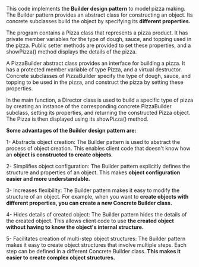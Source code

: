 This code implements the **Builder design pattern** to model pizza making. The Builder pattern provides an abstract class for constructing an object. Its concrete subclasses build the object by specifying its **different properties.**

The program contains a Pizza class that represents a pizza product. It has private member variables for the type of dough, sauce, and topping used in the pizza. Public setter methods are provided to set these properties, and a showPizza() method displays the details of the pizza.

A PizzaBuilder abstract class provides an interface for building a pizza. It has a protected member variable of type Pizza, and a virtual destructor. Concrete subclasses of PizzaBuilder specify the type of dough, sauce, and topping to be used in the pizza, and construct the pizza by setting these properties.

In the main function, a Director class is used to build a specific type of pizza by creating an instance of the corresponding concrete PizzaBuilder subclass, setting its properties, and returning the constructed Pizza object. The Pizza is then displayed using its showPizza() method.

**Some advantages of the Builder design pattern are:**

1- Abstracts object creation: The Builder pattern is used to abstract the process of object creation. This enables client code that doesn't know how an **object is constructed to create objects.**

2- Simplifies object configuration: The Builder pattern explicitly defines the structure and properties of an object. This makes **object configuration easier and more understandable.**

3- Increases flexibility: The Builder pattern makes it easy to modify the structure of an object. For example, when you want to **create objects with different properties, you can create a new Concrete Builder class.**

4- Hides details of created object: The Builder pattern hides the details of the created object. This allows client code to use **the created object without having to know the object's internal structure.**

5- Facilitates creation of multi-step object structures: The Builder pattern makes it easy to create object structures that involve multiple steps. Each step can be defined in a different Concrete Builder class. **This makes it easier to create complex object structures.**